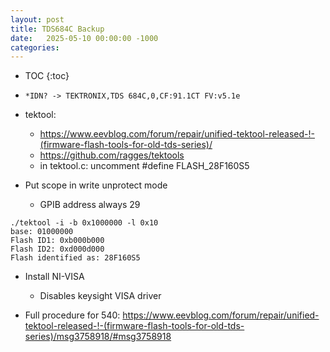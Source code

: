 ```yaml
---
layout: post
title: TDS684C Backup
date:   2025-05-10 00:00:00 -1000
categories:
---
```


* TOC
{:toc}

* `*IDN? -> TEKTRONIX,TDS 684C,0,CF:91.1CT FV:v5.1e` 

* tektool: 
  * https://www.eevblog.com/forum/repair/unified-tektool-released-!-(firmware-flash-tools-for-old-tds-series)/
  * https://github.com/ragges/tektools
  * in tektool.c: uncomment #define FLASH_28F160S5

* Put scope in write unprotect mode
  * GPIB address always 29

```
./tektool -i -b 0x1000000 -l 0x10
base: 01000000
Flash ID1: 0xb000b000
Flash ID2: 0xd000d000
Flash identified as: 28F160S5
```

* Install NI-VISA
  * Disables keysight VISA driver

* Full procedure for 540: https://www.eevblog.com/forum/repair/unified-tektool-released-!-(firmware-flash-tools-for-old-tds-series)/msg3758918/#msg3758918
